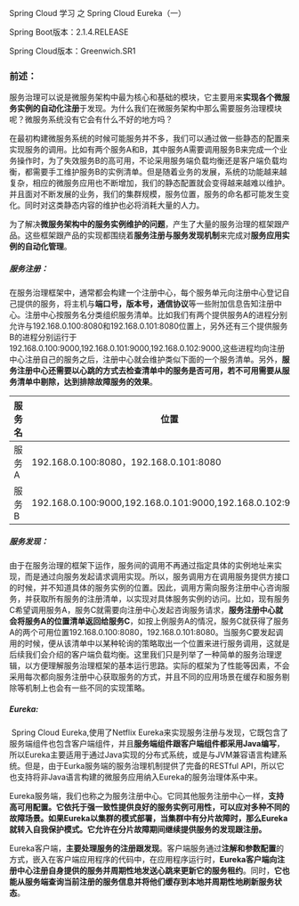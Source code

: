 Spring Cloud 学习 之 Spring Cloud Eureka（一）

Spring Boot版本：2.1.4.RELEASE

Spring Cloud版本：Greenwich.SR1

### 前述：

​	服务治理可以说是微服务架构中最为核心和基础的模块，它主要用来**实现各个微服务实例的自动化注册**于发现。为什么我们在微服务架构中那么需要服务治理模块呢？微服务系统没有它会有什么不好的地方吗？

​	在最初构建微服务系统的时候可能服务并不多，我们可以通过做一些静态的配置来实现服务的调用。比如有两个服务A和B，其中服务A需要调用服务B来完成一个业务操作时，为了失效服务B的高可用，不论采用服务端负载均衡还是客户端负载均衡，都需要手工维护服务B的实例清单。但是随着业务的发展，系统的功能越来越复杂，相应的微服务应用也不断增加，我们的静态配置就会变得越来越难以维护。并且面对不断发展的业务，我们的集群规模，服务位置，服务的命名都可能发生变化。同时对这类静态内容的维护也必将消耗大量的人力。

​	为了解决**微服务架构中的服务实例维护的问题**，产生了大量的服务治理的框架跟产品。这些框架跟产品的实现都围绕着**服务注册与服务发现机制**来完成对**服务应用实例的自动化管理**。

##### 服务注册：

​	在服务治理框架中，通常都会构建一个注册中心，每个服务单元向注册中心登记自己提供的服务，将主机与**端口号，版本号，通信协议**等一些附加信息告知注册中心。注册中心按服务名分类组织服务清单。比如我们有两个提供服务A的进程分别允许与192.168.0.100:8080和192.168.0.101:8080位置上，另外还有三个提供服务B的进程分别运行于192.168.0.100:9000,192.168.0.101:9000,192.168.0.102:9000,这些进程均向注册中心注册自己的服务之后，注册中心就会维护类似下面的一个服务清单。另外，**服务注册中心还需要以心跳的方式去检查清单中的服务是否可用，若不可用需要从服务清单中剔除，达到排除故障服务的效果**。

| 服务名 | 位置                                                     |
| ------ | -------------------------------------------------------- |
| 服务A  | 192.168.0.100:8080，192.168.0.101:8080                   |
| 服务B  | 192.168.0.100:9000,192.168.0.101:9000,192.168.0.102:9000 |

##### 服务发现：

​	由于在服务治理的框架下运作，服务间的调用不再通过指定具体的实例地址来实现，而是通过向服务发起请求调用实现。所以，服务调用方在调用服务提供方接口的时候，并不知道具体的服务实例的位置。因此，调用方需向服务注册中心咨询服务，并获取所有服务的注册清单，以实现对具体服务实例的访问。比如，现有服务C希望调用服务A，服务C就需要向注册中心发起咨询服务请求，**服务注册中心就会将服务A的位置清单返回给服务C**，如按上例服务A的情况，服务C就获得了服务A的两个可用位置192.168.0.100:8080，192.168.0.101:8080。当服务C要发起调用的时候，便从该清单中以某种轮询的策略取出一个位置来进行服务调用，这就是后续我们会介绍的客户端负载均衡。这里我们只是列举了一种简单的服务治理逻辑，以方便理解服务治理框架的基本运行思路。实际的框架为了性能等因素，不会采用每次都向服务注册中心获取服务的方式，并且不同的应用场景在缓存和服务剔除等机制上也会有一些不同的实现策略。

##### Eureka:

​	Spring Cloud Eureka,使用了Netflix Eureka来实现服务注册与发现，它既包含了服务端组件也包含客户端组件，并且**服务端组件跟客户端组件都采用Java编写**，所以Eureka主要适用于通过Java实现的分布式系统，或是与JVM兼容语言构建系统。但是，由于Eurka服务端的服务治理机制提供了完备的RESTful API，所以它也支持将非Java语言构建的微服务应用纳入Eureka的服务治理体系中来。

​	Eureka服务端，我们也称之为服务注册中心。它同其他服务注册中心一样，**支持高可用配置。它依托于强一致性提供良好的服务实例可用性，可以应对多种不同的故障场景。如果Eureka以集群的模式部署，当集群中有分片故障时，那么Eureka就转入自我保护模式。它允许在分片故障期间继续提供服务的发现跟注册。**

​	Eureka客户端，**主要处理服务的注册跟发现**。客户端服务通过**注解和参数配置**的方式，嵌入在客户端应用程序的代码中，在应用程序运行时，**Eureka客户端向注册中心注册自身提供的服务并周期性地发送心跳来更新它的服务租约**。同时，**它也能从服务端查询当前注册的服务信息并将他们缓存到本地并周期性地刷新服务状态**。


​	

